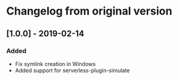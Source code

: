 # Changelog from original version

## [1.0.0] - 2019-02-14
### Added
- Fix symlink creation in Windows
- Added support for serverless-plugin-simulate
